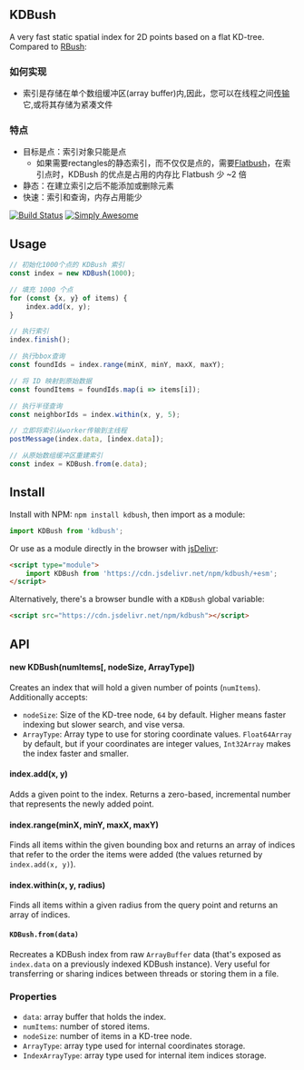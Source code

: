 ## KDBush

A very fast static spatial index for 2D points based on a flat KD-tree.
Compared to [RBush](https://github.com/mourner/rbush):

### 如何实现
- 索引是存储在单个数组缓冲区(array buffer)内,因此，您可以在线程之间[传输](https://developer.mozilla.org/en-US/docs/Glossary/Transferable_objects)它,或将其存储为紧凑文件
### 特点
- 目标是点：索引对象只能是点
  - 如果需要rectangles的静态索引，而不仅仅是点的，需要[Flatbush](https://github.com/mourner/flatbush)，在索引点时，KDBush 的优点是占用的内存比 Flatbush 少 ~2 倍
- 静态：在建立索引之后不能添加或删除元素
- 快速：索引和查询，内存占用能少


[![Build Status](https://github.com/mourner/kdbush/workflows/Node/badge.svg?branch=master)](https://github.com/mourner/kdbush/actions)
[![Simply Awesome](https://img.shields.io/badge/simply-awesome-brightgreen.svg)](https://github.com/mourner/projects)

## Usage

```js
// 初始化1000个点的 KDBush 索引
const index = new KDBush(1000);

// 填充 1000 个点
for (const {x, y} of items) {
    index.add(x, y);
}

// 执行索引
index.finish();

// 执行bbox查询
const foundIds = index.range(minX, minY, maxX, maxY);

// 将 ID 映射到原始数据
const foundItems = foundIds.map(i => items[i]);

// 执行半径查询
const neighborIds = index.within(x, y, 5);

// 立即将索引从worker传输到主线程
postMessage(index.data, [index.data]);

// 从原始数组缓冲区重建索引
const index = KDBush.from(e.data);
```

## Install

Install with NPM: `npm install kdbush`, then import as a module:

```js
import KDBush from 'kdbush';
```

Or use as a module directly in the browser with [jsDelivr](https://www.jsdelivr.com/esm):

```html
<script type="module">
    import KDBush from 'https://cdn.jsdelivr.net/npm/kdbush/+esm';
</script>
```

Alternatively, there's a browser bundle with a `KDBush` global variable:

```html
<script src="https://cdn.jsdelivr.net/npm/kdbush"></script>
```

## API

#### new KDBush(numItems[, nodeSize, ArrayType])

Creates an index that will hold a given number of points (`numItems`). Additionally accepts:

- `nodeSize`: Size of the KD-tree node, `64` by default. Higher means faster indexing but slower search, and vise versa.
- `ArrayType`: Array type to use for storing coordinate values. `Float64Array` by default, but if your coordinates are integer values, `Int32Array` makes the index faster and smaller.

#### index.add(x, y)

Adds a given point to the index. Returns a zero-based, incremental number that represents the newly added point.

#### index.range(minX, minY, maxX, maxY)

Finds all items within the given bounding box and returns an array of indices that refer to the order the items were added (the values returned by `index.add(x, y)`).

#### index.within(x, y, radius)

Finds all items within a given radius from the query point and returns an array of indices.

#### `KDBush.from(data)`

Recreates a KDBush index from raw `ArrayBuffer` data
(that's exposed as `index.data` on a previously indexed KDBush instance).
Very useful for transferring or sharing indices between threads or storing them in a file.

### Properties

- `data`: array buffer that holds the index.
- `numItems`: number of stored items.
- `nodeSize`: number of items in a KD-tree node.
- `ArrayType`: array type used for internal coordinates storage.
- `IndexArrayType`: array type used for internal item indices storage.
